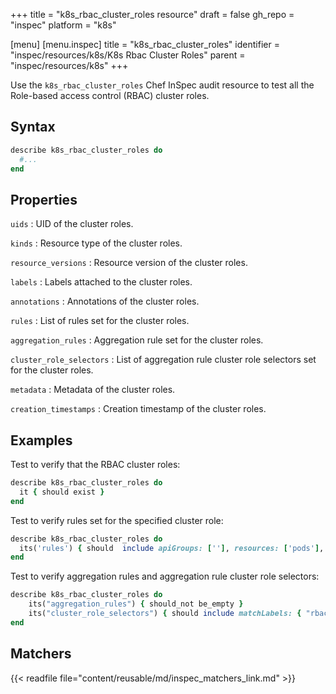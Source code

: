 +++
title = "k8s_rbac_cluster_roles resource"
draft = false
gh_repo = "inspec"
platform = "k8s"

[menu]
  [menu.inspec]
    title = "k8s_rbac_cluster_roles"
    identifier = "inspec/resources/k8s/K8s Rbac Cluster Roles"
    parent = "inspec/resources/k8s"
+++

Use the `k8s_rbac_cluster_roles` Chef InSpec audit resource to test all the Role-based access control (RBAC) cluster roles.

## Syntax

```ruby
describe k8s_rbac_cluster_roles do
  #...
end
```

## Properties

`uids`
: UID of the cluster roles.

`kinds`
: Resource type of the cluster roles.

`resource_versions`
: Resource version of the cluster roles.

`labels`
: Labels attached to the cluster roles.

`annotations`
: Annotations of the cluster roles.

`rules`
: List of rules set for the cluster roles.

`aggregation_rules`
: Aggregation rule set for the cluster roles.

`cluster_role_selectors`
: List of aggregation rule cluster role selectors set for the cluster roles.

`metadata`
: Metadata of the cluster roles.

`creation_timestamps`
: Creation timestamp of the cluster roles.

## Examples

Test to verify that the RBAC cluster roles:

```ruby
describe k8s_rbac_cluster_roles do
  it { should exist }
end
```

Test to verify rules set for the specified cluster role:

```ruby
describe k8s_rbac_cluster_roles do
  its('rules') { should  include apiGroups: [''], resources: ['pods'], verbs: ['get', 'list', 'watch'] }
end
```

Test to verify aggregation rules and aggregation rule cluster role selectors:

```ruby
describe k8s_rbac_cluster_roles do
    its("aggregation_rules") { should_not be_empty }
    its("cluster_role_selectors") { should include matchLabels: { "rbac.example.com/aggregate-to-monitoring": 'true' }  }
end
```

## Matchers

{{< readfile file="content/reusable/md/inspec_matchers_link.md" >}}
